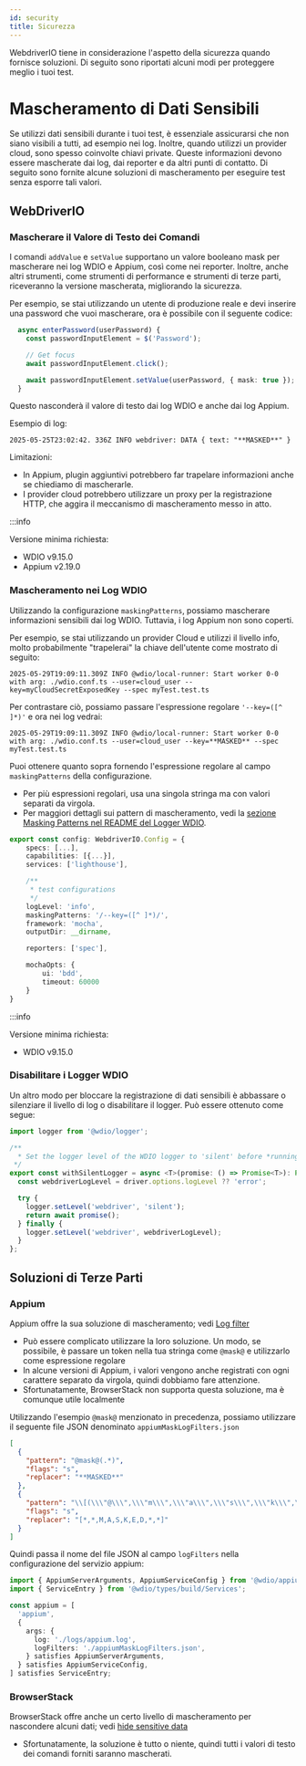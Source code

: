 ```yaml
---
id: security
title: Sicurezza
---
```


WebdriverIO tiene in considerazione l'aspetto della sicurezza quando fornisce soluzioni. Di seguito sono riportati alcuni modi per proteggere meglio i tuoi test.

# Mascheramento di Dati Sensibili

Se utilizzi dati sensibili durante i tuoi test, è essenziale assicurarsi che non siano visibili a tutti, ad esempio nei log. Inoltre, quando utilizzi un provider cloud, sono spesso coinvolte chiavi private. Queste informazioni devono essere mascherate dai log, dai reporter e da altri punti di contatto. Di seguito sono fornite alcune soluzioni di mascheramento per eseguire test senza esporre tali valori.

## WebDriverIO

### Mascherare il Valore di Testo dei Comandi

I comandi `addValue` e `setValue` supportano un valore booleano mask per mascherare nei log WDIO e Appium, così come nei reporter. Inoltre, anche altri strumenti, come strumenti di performance e strumenti di terze parti, riceveranno la versione mascherata, migliorando la sicurezza.

Per esempio, se stai utilizzando un utente di produzione reale e devi inserire una password che vuoi mascherare, ora è possibile con il seguente codice:

```ts
  async enterPassword(userPassword) {
    const passwordInputElement = $('Password');

    // Get focus
    await passwordInputElement.click();

    await passwordInputElement.setValue(userPassword, { mask: true });
  }
```

Questo nasconderà il valore di testo dai log WDIO e anche dai log Appium.

Esempio di log:
```text
2025-05-25T23:02:42. 336Z INFO webdriver: DATA { text: "**MASKED**" }
```

Limitazioni:
  - In Appium, plugin aggiuntivi potrebbero far trapelare informazioni anche se chiediamo di mascherarle.
  - I provider cloud potrebbero utilizzare un proxy per la registrazione HTTP, che aggira il meccanismo di mascheramento messo in atto.

:::info

Versione minima richiesta:
 - WDIO v9.15.0
 - Appium v2.19.0

### Mascheramento nei Log WDIO

Utilizzando la configurazione `maskingPatterns`, possiamo mascherare informazioni sensibili dai log WDIO. Tuttavia, i log Appium non sono coperti.

Per esempio, se stai utilizzando un provider Cloud e utilizzi il livello info, molto probabilmente "trapelerai" la chiave dell'utente come mostrato di seguito:

```text
2025-05-29T19:09:11.309Z INFO @wdio/local-runner: Start worker 0-0 with arg: ./wdio.conf.ts --user=cloud_user --key=myCloudSecretExposedKey --spec myTest.test.ts
```

Per contrastare ciò, possiamo passare l'espressione regolare `'--key=([^ ]*)'` e ora nei log vedrai:

```text
2025-05-29T19:09:11.309Z INFO @wdio/local-runner: Start worker 0-0 with arg: ./wdio.conf.ts --user=cloud_user --key=**MASKED** --spec myTest.test.ts
```

Puoi ottenere quanto sopra fornendo l'espressione regolare al campo `maskingPatterns` della configurazione.
  - Per più espressioni regolari, usa una singola stringa ma con valori separati da virgola.
  - Per maggiori dettagli sui pattern di mascheramento, vedi la [sezione Masking Patterns nel README del Logger WDIO](https://github.com/webdriverio/webdriverio/blob/main/packages/wdio-logger/README.md#masking-patterns).

```ts
export const config: WebdriverIO.Config = {
    specs: [...],
    capabilities: [{...}],
    services: ['lighthouse'],

    /**
     * test configurations
     */
    logLevel: 'info',
    maskingPatterns: '/--key=([^ ]*)/',
    framework: 'mocha',
    outputDir: __dirname,

    reporters: ['spec'],

    mochaOpts: {
        ui: 'bdd',
        timeout: 60000
    }
}
```

:::info

Versione minima richiesta:
 - WDIO v9.15.0

### Disabilitare i Logger WDIO

Un altro modo per bloccare la registrazione di dati sensibili è abbassare o silenziare il livello di log o disabilitare il logger.
Può essere ottenuto come segue:

```ts
import logger from '@wdio/logger';

/**
  * Set the logger level of the WDIO logger to 'silent' before *running a promise, which helps hide sensitive information in the logs.
 */
export const withSilentLogger = async <T>(promise: () => Promise<T>): Promise<T> => {
  const webdriverLogLevel = driver.options.logLevel ?? 'error';

  try {
    logger.setLevel('webdriver', 'silent');
    return await promise();
  } finally {
    logger.setLevel('webdriver', webdriverLogLevel);
  }
};
```

## Soluzioni di Terze Parti

### Appium
Appium offre la sua soluzione di mascheramento; vedi [Log filter](https://appium.io/docs/en/2.0/guides/log-filters/)
 - Può essere complicato utilizzare la loro soluzione. Un modo, se possibile, è passare un token nella tua stringa come `@mask@` e utilizzarlo come espressione regolare
 - In alcune versioni di Appium, i valori vengono anche registrati con ogni carattere separato da virgola, quindi dobbiamo fare attenzione.
 - Sfortunatamente, BrowserStack non supporta questa soluzione, ma è comunque utile localmente
 
Utilizzando l'esempio `@mask@` menzionato in precedenza, possiamo utilizzare il seguente file JSON denominato `appiumMaskLogFilters.json`
```json
[
  {
    "pattern": "@mask@(.*)",
    "flags": "s",
    "replacer": "**MASKED**"
  },
  {
    "pattern": "\\[(\\\"@\\\",\\\"m\\\",\\\"a\\\",\\\"s\\\",\\\"k\\\",\\\"@\\\",\\S+)\\]",
    "flags": "s",
    "replacer": "[*,*,M,A,S,K,E,D,*,*]"
  }
]
```

Quindi passa il nome del file JSON al campo `logFilters` nella configurazione del servizio appium:
```ts
import { AppiumServerArguments, AppiumServiceConfig } from '@wdio/appium-service';
import { ServiceEntry } from '@wdio/types/build/Services';

const appium = [
  'appium',
  {
    args: {
      log: './logs/appium.log',
      logFilters: './appiumMaskLogFilters.json',
    } satisfies AppiumServerArguments,
  } satisfies AppiumServiceConfig,
] satisfies ServiceEntry;
```

### BrowserStack

BrowserStack offre anche un certo livello di mascheramento per nascondere alcuni dati; vedi [hide sensitive data](https://www.browserstack.com/docs/automate/selenium/hide-sensitive-data)
 - Sfortunatamente, la soluzione è tutto o niente, quindi tutti i valori di testo dei comandi forniti saranno mascherati.